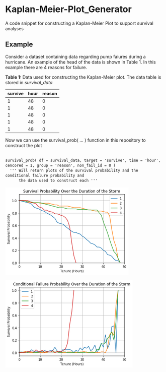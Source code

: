 # Kaplan-Meier-Plot_Generator
A code snippet for constructing a Kaplan-Meier Plot to support survival analyses

<h2> Example </h2>

Consider a dataset containing data regarding pump faiures during a hurricane. An example of the head of the data is shown in Table 1.
In this example there are 4 reasons for failure. 

<b> Table 1: </b> Data used for constructing the Kaplan-Meier plot. The data table is 
stored in _survival_data_

survive |	hour	| reason
------------ | -------------| -------------
1 | 48| 	0
1 | 48| 	0
1 | 48| 	0
1 | 48| 	0
1 | 48| 	0

Now we can use the survival_prob( ... ) function in this repository to construct the plot

```

survival_prob( df = survival_data, target = 'survive', time = 'hour', cencored = 1, group = 'reason', non_fail_id = 0 )
  ''' Will return plots of the survival probability and the conditional failure probability and 
      the data used to construct each '''

```

![Image of the surival and conditional failure probability plots]( https://github.com/atfranc2/Kaplan-Meier-Plot_Generator/blob/master/Survival_prob_plot.png )

![Image of the surival and conditional failure probability plots]( https://github.com/atfranc2/Kaplan-Meier-Plot_Generator/blob/master/conditional_fail_prob_plot.png )


